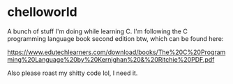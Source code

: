 # chelloworld

A bunch of stuff I'm doing while learning C. I'm following the C programming language book second edition btw, which can be found here:

https://www.edutechlearners.com/download/books/The%20C%20Programming%20Language%20by%20Kernighan%20&%20Ritchie%20PDF.pdf

Also please roast my shitty code lol, I need it.
